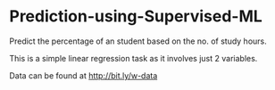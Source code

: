 # Prediction-using-Supervised-ML

Predict the percentage of an student based on the no. of study hours. 

This is a simple linear regression task as it involves just 2 variables.

Data can be found at http://bit.ly/w-data

